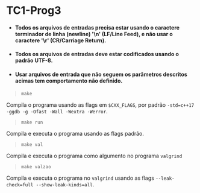 
# TC1-Prog3

- #### Todos os arquivos de entradas precisa estar usando o caractere terminador de linha (newline) '\n' (LF/Line Feed), e não usar o caractere '\r' (CR/Carriage Return).

- #### Todos os arquivos de entradas deve estar codificados usando o padrão UTF-8.

- #### Usar arquivos de entrada que não seguem os parâmetros descritos acimas tem comportamento não definido.

>`make`

Compila o programa usando as flags em `$CXX_FLAGS`, por padrão `-std=c++17 -ggdb -g -Ofast -Wall -Wextra -Werror`.

>`make run`  

Compila e executa o programa usando as flags padrão.

> ` make val `

Compila e executa o programa como algumento no programa `valgrind`

> `make valzao`

Compila e executa o programa no `valgrind` usando as flags `--leak-check=full --show-leak-kinds=all`.